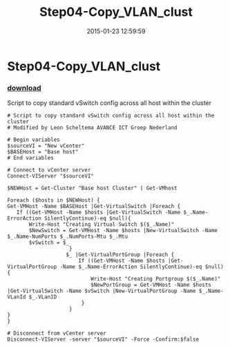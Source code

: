 ﻿---
pid:            5705
poster:         Leon Scheltema
title:          Step04-Copy_VLAN_clust
date:           2015-01-23 12:59:59
format:         posh
parent:         0
parent:         0

---

# Step04-Copy_VLAN_clust

### [download](5705.ps1)

Script to copy standard vSwitch config across all host within the cluster

```posh
# Script to copy standard vSwitch config across all host within the cluster
# Modified by Leon Scheltema AVANCE ICT Groep Nederland

# Begin variables
$sourceVI = "New vCenter"
$BASEHost = "Base host"
# End variables

# Connect to vCenter server
Connect-VIServer "$sourceVI"

$NEWHost = Get-Cluster "Base host Cluster" | Get-VMhost

Foreach ($hosts in $NEWHost) {
Get-VMHost -Name $BASEHost |Get-VirtualSwitch |Foreach {
   If ((Get-VMHost -Name $hosts |Get-VirtualSwitch -Name $_.Name-ErrorAction SilentlyContinue)-eq $null){
       Write-Host "Creating Virtual Switch $($_.Name)"
       $NewSwitch = Get-VMHost -Name $hosts |New-VirtualSwitch -Name $_.Name-NumPorts $_.NumPorts-Mtu $_.Mtu
       $vSwitch = $_
                    }
                   $_ |Get-VirtualPortGroup |Foreach {
                       If ((Get-VMHost -Name $hosts |Get-VirtualPortGroup -Name $_.Name-ErrorAction SilentlyContinue)-eq $null){
                           Write-Host "Creating Portgroup $($_.Name)"
                           $NewPortGroup = Get-VMHost -Name $hosts |Get-VirtualSwitch -Name $vSwitch |New-VirtualPortGroup -Name $_.Name-VLanId $_.VLanID
                        }
                    }
}
}

# Disconnect from vCenter server
Disconnect-VIServer -server "$sourceVI" -Force -Confirm:$false
```
